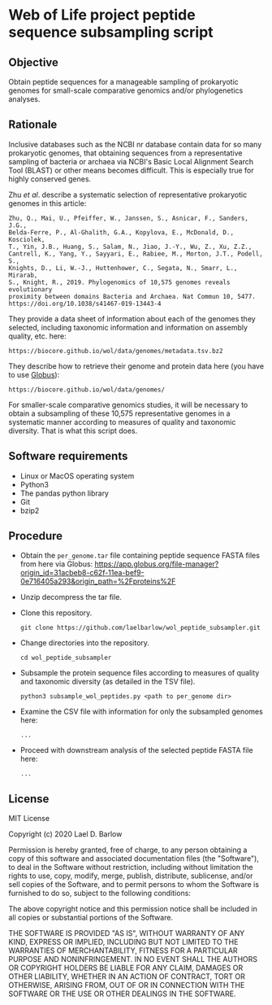 
# Web of Life project peptide sequence subsampling script

## Objective

Obtain peptide sequences for a manageable sampling of prokaryotic genomes for
small-scale comparative genomics and/or phylogenetics analyses. 

## Rationale

Inclusive databases such as the NCBI nr database contain data for so many
prokaryotic genomes, that obtaining sequences from a representative sampling of
bacteria or archaea via NCBI's Basic Local Alignment Search Tool (BLAST) or
other means becomes difficult. This is especially true for highly conserved
genes. 

Zhu *et al*. describe a systematic selection of representative prokaryotic
genomes in this article:

    Zhu, Q., Mai, U., Pfeiffer, W., Janssen, S., Asnicar, F., Sanders, J.G.,
    Belda-Ferre, P., Al-Ghalith, G.A., Kopylova, E., McDonald, D., Kosciolek,
    T., Yin, J.B., Huang, S., Salam, N., Jiao, J.-Y., Wu, Z., Xu, Z.Z.,
    Cantrell, K., Yang, Y., Sayyari, E., Rabiee, M., Morton, J.T., Podell, S.,
    Knights, D., Li, W.-J., Huttenhower, C., Segata, N., Smarr, L., Mirarab,
    S., Knight, R., 2019. Phylogenomics of 10,575 genomes reveals evolutionary
    proximity between domains Bacteria and Archaea. Nat Commun 10, 5477.
    https://doi.org/10.1038/s41467-019-13443-4

They provide a data sheet of information about each of the genomes they
selected, including taxonomic information and information on assembly quality,
etc. here:

    https://biocore.github.io/wol/data/genomes/metadata.tsv.bz2


They describe how to retrieve their genome and protein data here (you have to
use [Globus](https://docs.globus.org/how-to/get-started/)):

    https://biocore.github.io/wol/data/genomes/


For smaller-scale comparative genomics studies, it will be necessary to obtain
a subsampling of these 10,575 representative genomes in a systematic manner
according to measures of quality and taxonomic diversity. That is what this
script does.


## Software requirements

- Linux or MacOS operating system
- Python3
- The pandas python library
- Git
- bzip2


## Procedure

- Obtain the `per_genome.tar` file containing peptide sequence FASTA files from
  here via Globus:
    https://app.globus.org/file-manager?origin_id=31acbeb8-c62f-11ea-bef9-0e716405a293&origin_path=%2Fproteins%2F

- Unzip decompress the tar file.

- Clone this repository.
    ```
    git clone https://github.com/laelbarlow/wol_peptide_subsampler.git
    ```

- Change directories into the repository.
    ```
    cd wol_peptide_subsampler
    ```

- Subsample the protein sequence files according to measures of quality and
  taxonomic diversity (as detailed in the TSV file).
    ```
    python3 subsample_wol_peptides.py <path to per_genome dir>
    ```

- Examine the CSV file with information for only the subsampled genomes here:
   ```
   ...
   ```

- Proceed with downstream analysis of the selected peptide FASTA file here:
    ```
    ...
    ```


## License

MIT License

Copyright (c) 2020 Lael D. Barlow

Permission is hereby granted, free of charge, to any person obtaining a copy
of this software and associated documentation files (the "Software"), to deal
in the Software without restriction, including without limitation the rights
to use, copy, modify, merge, publish, distribute, sublicense, and/or sell
copies of the Software, and to permit persons to whom the Software is
furnished to do so, subject to the following conditions:

The above copyright notice and this permission notice shall be included in all
copies or substantial portions of the Software.

THE SOFTWARE IS PROVIDED "AS IS", WITHOUT WARRANTY OF ANY KIND, EXPRESS OR
IMPLIED, INCLUDING BUT NOT LIMITED TO THE WARRANTIES OF MERCHANTABILITY,
FITNESS FOR A PARTICULAR PURPOSE AND NONINFRINGEMENT. IN NO EVENT SHALL THE
AUTHORS OR COPYRIGHT HOLDERS BE LIABLE FOR ANY CLAIM, DAMAGES OR OTHER
LIABILITY, WHETHER IN AN ACTION OF CONTRACT, TORT OR OTHERWISE, ARISING FROM,
OUT OF OR IN CONNECTION WITH THE SOFTWARE OR THE USE OR OTHER DEALINGS IN THE
SOFTWARE.

